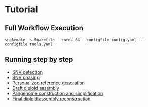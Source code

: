 # Tutorial

## Full Workflow Execution
```shell
snakemake -s Snakefile --cores 64 --configfile config.yaml --configfile tools.yaml
```

## Running step by step
-  [SNV detection](01_snv_detection.md)
-  [SNV phasing](02_snv_phasing.md)
-  [Personalized reference generation](03_personal_reference.md)
-  [Draft diploid assembly](04_draft_assembly.md)
-  [Pangenome construction and simplification](05_pangenome_construction.md)
-  [Final diploid assembly reconstruction](06_final_assembly.md)

